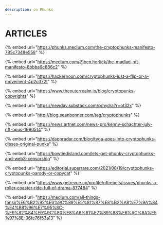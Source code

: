 ```yaml
---
description: on Phunks
---
```


# ARTICLES

{% embed url="https://phunks.medium.com/the-cryptophunks-manifesto-785c7348e558" %}

{% embed url="https://medium.com/@ben.horlick/the-madlad-nft-manifesto-8bbba6c886c2" %}

{% embed url="https://hackernoon.com/cryptophunks-just-a-flip-or-a-movement-4p2o372t" %}

{% embed url="https://www.theouterrealm.io/blog/cryptopunks-copyrights" %}

{% embed url="https://newday.substack.com/p/hydra?r=ot32x" %}

{% embed url="http://blog.seanbonner.com/tag/cryptophunks" %}

{% embed url="https://news.artnet.com/news-pro/kenny-schachter-july-nft-opus-1990514" %}

{% embed url="https://dappradar.com/blog/tyga-apes-into-cryptophunks-disses-original-punks" %}

{% embed url="https://bowtiedisland.com/lets-get-phunky-cryptophunks-and-web3-censorship" %}

{% embed url="https://editorial.superrare.com/2021/08/19/cryptophunks-cryptopunks-parody-or-copycat" %}

{% embed url="https://www.getrevue.co/profile/nftrebels/issues/phunks-a-roller-coaster-ride-full-of-drama-877484" %}

{% embed url="https://medium.com/all-things-fansi/%E6%B2%92%E6%9C%89%E5%81%87%E8%B2%A8%E7%9A%84%E4%B8%96%E7%95%8C-%E9%82%84%E9%9C%80%E8%A6%81%E7%89%88%E6%AC%8A%E5%97%8E-36fe76f53a13" %}

